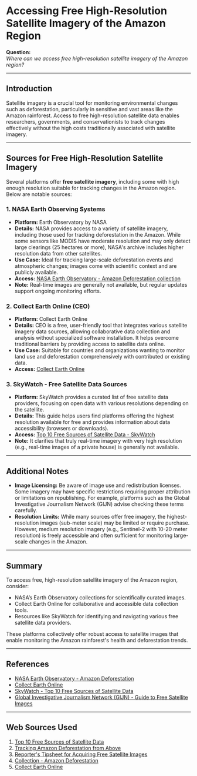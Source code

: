 # Accessing Free High-Resolution Satellite Imagery of the Amazon Region

**Question:**  
*Where can we access free high-resolution satellite imagery of the Amazon region?*

---

## Introduction

Satellite imagery is a crucial tool for monitoring environmental changes such as deforestation, particularly in sensitive and vast areas like the Amazon rainforest. Access to free high-resolution satellite data enables researchers, governments, and conservationists to track changes effectively without the high costs traditionally associated with satellite imagery.

---

## Sources for Free High-Resolution Satellite Imagery

Several platforms offer **free satellite imagery**, including some with high enough resolution suitable for tracking changes in the Amazon region. Below are notable sources:

### 1. **NASA Earth Observing Systems**

- **Platform:** Earth Observatory by NASA  
- **Details:** NASA provides access to a variety of satellite imagery, including those used for tracking deforestation in the Amazon. While some sensors like MODIS have moderate resolution and may only detect large clearings (25 hectares or more), NASA's archive includes higher resolution data from other satellites.  
- **Use Case:** Ideal for tracking large-scale deforestation events and atmospheric changes; images come with scientific context and are publicly available.  
- **Access:** [NASA Earth Observatory - Amazon Deforestation collection](https://earthobservatory.nasa.gov/collection/1676/amazon-deforestation)  
- **Note:** Real-time images are generally not available, but regular updates support ongoing monitoring efforts.

### 2. **Collect Earth Online (CEO)**

- **Platform:** Collect Earth Online  
- **Details:** CEO is a free, user-friendly tool that integrates various satellite imagery data sources, allowing collaborative data collection and analysis without specialized software installation. It helps overcome traditional barriers by providing access to satellite data online.  
- **Use Case:** Suitable for countries and organizations wanting to monitor land use and deforestation comprehensively with contributed or existing data.  
- **Access:** [Collect Earth Online](https://www.collect.earth/)

### 3. **SkyWatch - Free Satellite Data Sources**

- **Platform:** SkyWatch provides a curated list of free satellite data providers, focusing on open data with various resolutions depending on the satellite.  
- **Details:** This guide helps users find platforms offering the highest resolution available for free and provides information about data accessibility (browsers or downloads).  
- **Access:** [Top 10 Free Sources of Satellite Data - SkyWatch](https://skywatch.com/free-sources-of-satellite-data/)  
- **Note:** It clarifies that truly real-time imagery with very high resolution (e.g., real-time images of a private house) is generally not available.

---

## Additional Notes

- **Image Licensing:** Be aware of image use and redistribution licenses. Some imagery may have specific restrictions requiring proper attribution or limitations on republishing. For example, platforms such as the Global Investigative Journalism Network (GIJN) advise checking these terms carefully.  
- **Resolution Limits:** While many sources offer free imagery, the highest-resolution images (sub-meter scale) may be limited or require purchase. However, medium resolution imagery (e.g., Sentinel-2 with 10-20 meter resolution) is freely accessible and often sufficient for monitoring large-scale changes in the Amazon.

---

## Summary

To access free, high-resolution satellite imagery of the Amazon region, consider:

- NASA’s Earth Observatory collections for scientifically curated images.  
- Collect Earth Online for collaborative and accessible data collection tools.  
- Resources like SkyWatch for identifying and navigating various free satellite data providers.

These platforms collectively offer robust access to satellite images that enable monitoring the Amazon rainforest's health and deforestation trends.

---

## References

- [NASA Earth Observatory - Amazon Deforestation](https://earthobservatory.nasa.gov/collection/1676/amazon-deforestation)  
- [Collect Earth Online](https://www.collect.earth/)  
- [SkyWatch - Top 10 Free Sources of Satellite Data](https://skywatch.com/free-sources-of-satellite-data/)  
- [Global Investigative Journalism Network (GIJN) - Guide to Free Satellite Images](https://gijn.org/resource/guide-acquire-free-satellite-images/)

---
## Web Sources Used

1. [Top 10 Free Sources of Satellite Data](https://skywatch.com/free-sources-of-satellite-data/)
2. [Tracking Amazon Deforestation from Above](https://earthobservatory.nasa.gov/images/145988/tracking-amazon-deforestation-from-above)
3. [Reporter's Tipsheet for Acquiring Free Satellite Images](https://gijn.org/resource/guide-acquire-free-satellite-images/)
4. [Collection - Amazon Deforestation](https://earthobservatory.nasa.gov/collection/1676/amazon-deforestation)
5. [Collect Earth Online](https://www.collect.earth/)
